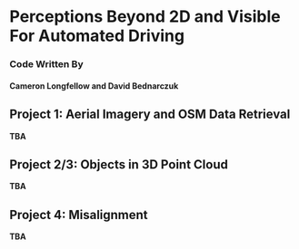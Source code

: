 # Perceptions Beyond 2D and Visible For Automated Driving
### Code Written By
#### **Cameron Longfellow and David Bednarczuk**
## Project 1: Aerial Imagery and OSM Data Retrieval
**TBA**
## Project 2/3: Objects in 3D Point Cloud
**TBA**
## Project 4: Misalignment
**TBA**
